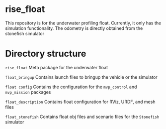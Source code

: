 # rise_float
This repository is  for the underwater profiling float.
Currently, it only has the simulation functionality.
The odometry is directly obtained from the stonefish simulator

# Directory structure
`rise_float` Meta package for the underwater float

`float_bringup` Contains launch files to bringup the vehicle or the simulator

`float config` Contains the configuration for the `mvp_control` and `mvp_mission` packages


`float_description` Contains float configuration for RViz, URDF, and mesh files

`float_stonefish` Contains float obj files and scenario files for the `Stonefish` simulator